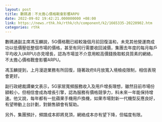```yaml
---
layout: post
title: 數碼通：不太擔心價格戰會影響ARPU
date: 2022-09-02 19:42:21.000000000 +08:00
link: https://news.rthk.hk/rthk/ch/component/k2/1665335-20220902.htm
categories: rthk
---
```


數碼通副主席馮玉麟說，5G價格戰已經較幾個月前回復溫和，未見其他營運商成功以低價壓低整個市場的價格，甚至有同行需要收回減價，集團去年度的每月每戶平均收入(ARPU)亦見增長，認為市場並不介意用較高價錢換取較具質素的網絡，不太擔心價格戰會影響ARPU。

馮玉麟提到，上月漫遊業務有所回復，隨著政府8月放寬入境檢疫限制，相信表現會更好。

副行政總裁譚樂文表示，5G家居寬頻服務收入及用戶增長理想，雖然目前市場份額較小，但相信會成為增長引擎，認為服務有價格競爭力，料未來一年能保持增速。他又說，每年都有一批蘋果手機用戶換機，如果市場對新一代機型反應良好，有望帶動上台計劃，對銷售額會有幫助。

另外，集團預計，頻譜成本即將見頂，網絡成本亦有望下降，但幅度有限。
